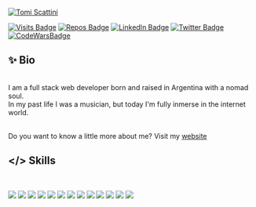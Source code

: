 [![Tomi Scattini](https://res.cloudinary.com/tomiscattini/image/upload/v1611706234/Portfolio/Asset_3_xmfakj.png)](https://www.tomiscattini.com/)

[![Visits Badge](https://badges.pufler.dev/visits/Tomasscattini/Tomasscattini)](https://badges.pufler.dev) [![Repos Badge](https://badges.pufler.dev/repos/Tomasscattini)](https://badges.pufler.dev) [![LinkedIn Badge](https://img.shields.io/badge/LinkedIn-informational?style=flat&logo=linkedin&logoColor=white&color=0D76A8)](https://www.linkedin.com/in/tomas-scattini/) [![Twitter Badge](https://img.shields.io/badge/Twitter-informational?style=flat&logo=twitter&logoColor=white&color=1CA2F1)](https://twitter.com/tomiscattini)
[![CodeWarsBadge](https://www.codewars.com/users/Tomasscattini/badges/micro)](https://www.codewars.com/users/Tomasscattini)

## ✨ Bio

<br>
I am a full stack web developer born and raised in Argentina with a nomad soul.
<br>
In my past life I was a musician, but today I'm fully inmerse in the internet world.
<br><br>

Do you want to know a little more about me? Visit my [website](https://tomiscattini.com)

## </> Skills

<br/>

![](https://img.shields.io/badge/HTML-informational?style=flat&logo=html5&logoColor=white&color=4AB197)
![](https://img.shields.io/badge/JavaScript-informational?style=flat&logo=JavaScript&logoColor=white&color=4AB197)
![](https://img.shields.io/badge/TypeScript-informational?style=flat&logo=TypeScript&logoColor=white&color=4AB197)
![](https://img.shields.io/badge/ReactJS-informational?style=flat&logo=react&logoColor=white&color=4AB197)
![](https://img.shields.io/badge/ReduxJS-informational?style=flat&logo=redux&logoColor=white&color=4AB197)
![](https://img.shields.io/badge/MongoDB-informational?style=flat&logo=MongoDB&logoColor=white&color=4AB197)
![](https://img.shields.io/badge/NodeJS-informational?style=flat&logo=nodedotjs&logoColor=white&color=4AB197)
![](https://img.shields.io/badge/CSS-informational?style=flat&logo=css3&logoColor=white&color=4AB197)
![](https://img.shields.io/badge/Sass-informational?style=flat&logo=Sass&logoColor=white&color=4AB197)
![](https://img.shields.io/badge/Wordpress-informational?style=flat&logo=wordpress&logoColor=white&color=4AB197)
![](https://img.shields.io/badge/Firebase-informational?style=flat&logo=firebase&logoColor=white&color=4AB197)
![](https://img.shields.io/badge/GitHub-informational?style=flat&logo=GitHub&logoColor=white&color=4AB197)
![](https://img.shields.io/badge/Git-informational?style=flat&logo=git&logoColor=white&color=4AB197)
